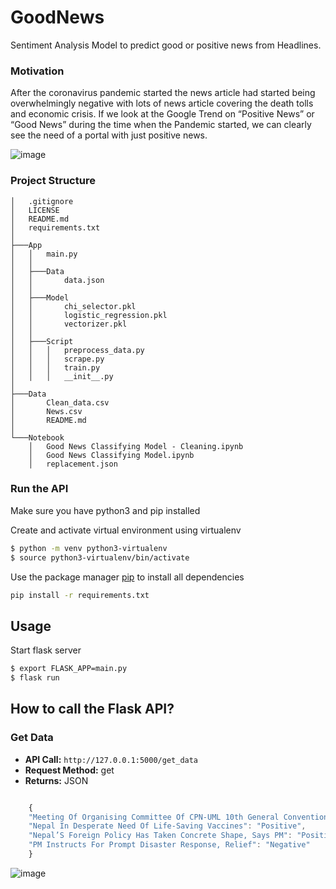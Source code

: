# GoodNews

Sentiment Analysis Model to predict good or positive news from Headlines.

### Motivation

After the coronavirus pandemic started the news article had started being overwhelmingly negative with lots of news article covering the death tolls and economic crisis. If we look at the Google Trend on “Positive News” or “Good News” during the time when the Pandemic started, we can clearly see the need of a portal with just positive news.

![image](https://user-images.githubusercontent.com/41114269/123546458-4b0d2000-d77c-11eb-8194-444eebc7c8a3.png)

 
 ### Project Structure
 
```
│   .gitignore
│   LICENSE
│   README.md
│   requirements.txt
│
├───App
│   │   main.py
│   │
│   ├───Data
│   │       data.json
│   │
│   ├───Model
│   │       chi_selector.pkl
│   │       logistic_regression.pkl
│   │       vectorizer.pkl
│   │
│   ├───Script
│   │   │   preprocess_data.py
│   │   │   scrape.py
│   │   │   train.py
│   │   │   __init__.py
│
├───Data
│       Clean_data.csv
│       News.csv
│       README.md
│
└───Notebook
    │   Good News Classifying Model - Cleaning.ipynb
    │   Good News Classifying Model.ipynb
    │   replacement.json

```

### Run the API

Make sure you have python3 and pip installed


Create and activate virtual environment using virtualenv
```bash
$ python -m venv python3-virtualenv
$ source python3-virtualenv/bin/activate
```

Use the package manager [pip](https://pip.pypa.io/en/stable/) to install all dependencies

```bash
pip install -r requirements.txt
```

## Usage


Start flask server
```bash
$ export FLASK_APP=main.py
$ flask run
```

## How to call the Flask API?

### Get Data

- **API Call:** `http://127.0.0.1:5000/get_data` 
- **Request Method:** get
- **Returns:** JSON
```javascript

    {
    "Meeting Of Organising Committee Of CPN-UML 10th General Convention On June 30": "Negative",
    "Nepal In Desperate Need Of Life-Saving Vaccines": "Positive",
    "Nepal’S Foreign Policy Has Taken Concrete Shape, Says PM": "Positive",
    "PM Instructs For Prompt Disaster Response, Relief": "Negative"
    }

```

![image](https://user-images.githubusercontent.com/41114269/123552333-620c3c00-d795-11eb-8f04-172121321203.png)

